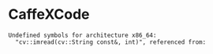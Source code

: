 # CaffeXCode

```
Undefined symbols for architecture x86_64:
  "cv::imread(cv::String const&, int)", referenced from:
```

